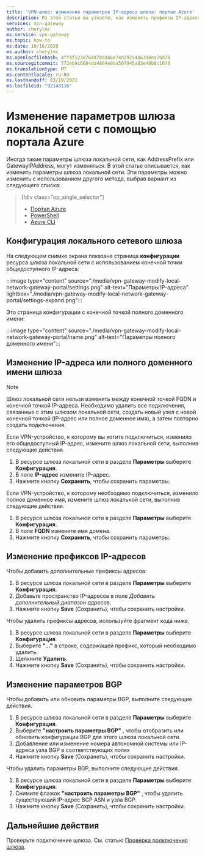 ```yaml
---
title: 'VPN-шлюз: изменение параметров IP-адреса шлюза: портал Azure'
description: Из этой статьи вы узнаете, как изменять префиксы IP-адресов для шлюза локальной сети с помощью портала Azure.
services: vpn-gateway
author: cherylmc
ms.service: vpn-gateway
ms.topic: how-to
ms.date: 10/16/2020
ms.author: cherylmc
ms.openlocfilehash: 4ff4f1238764d7bdab6e74d29254a6388ea76d78
ms.sourcegitcommit: 772eb9c6684dd4864e0ba507945a83e48b8c16f0
ms.translationtype: MT
ms.contentlocale: ru-RU
ms.lasthandoff: 03/19/2021
ms.locfileid: "92143116"
---
```

# <a name="modify-local-network-gateway-settings-using-the-azure-portal"></a>Изменение параметров шлюза локальной сети с помощью портала Azure

Иногда такие параметры шлюза локальной сети, как AddressPrefix или GatewayIPAddress, могут изменяться. В этой статье описывается, как изменить параметры шлюза локальной сети. Эти параметры можно изменить с использованием другого метода, выбрав вариант из следующего списка:

> [!div class="op_single_selector"]
> * [Портал Azure](vpn-gateway-modify-local-network-gateway-portal.md)
> * [PowerShell](vpn-gateway-modify-local-network-gateway.md)
> * [Azure CLI](vpn-gateway-modify-local-network-gateway-cli.md)
>

## <a name="local-network-gateway-configuration"></a><a name="configure-lng"></a>Конфигурация локального сетевого шлюза

На следующем снимке экрана показана страница **конфигурации** ресурса шлюза локальной сети с использованием конечной точки общедоступного IP-адреса:

:::image type="content" source="./media/vpn-gateway-modify-local-network-gateway-portal/settings.png" alt-text="Параметры IP-адреса" lightbox="./media/vpn-gateway-modify-local-network-gateway-portal/settings-expand.png":::

Это страница конфигурации с конечной точкой полного доменного имени:

:::image type="content" source="./media/vpn-gateway-modify-local-network-gateway-portal/name.png" alt-text="Параметры полного доменного имени":::

## <a name="to-modify-the-gateway-ip-address-or-fqdn"></a><a name="ip"></a>Изменение IP-адреса или полного доменного имени шлюза

> [!NOTE]
> Шлюз локальной сети нельзя изменить между конечной точкой FQDN и конечной точкой IP-адреса. Необходимо удалить все подключения, связанные с этим шлюзом локальной сети, создать новый узел с новой конечной точкой (IP-адрес или полное доменное имя), а затем повторно создать подключения.
>

Если VPN-устройство, к которому вы хотите подключиться, изменило его общедоступный IP-адрес, измените шлюз локальной сети, выполнив следующие действия.

1. В ресурсе шлюза локальной сети в разделе **Параметры** выберите **Конфигурация**.
2. В поле **IP-адрес** измените IP-адрес.
3. Нажмите кнопку **Сохранить**, чтобы сохранить параметры.

Если VPN-устройство, к которому необходимо подключиться, изменило полное доменное имя, измените шлюз локальной сети, выполнив следующие действия.

1. В ресурсе шлюза локальной сети в разделе **Параметры** выберите **Конфигурация**.
2. В поле **FQDN** измените имя домена.
3. Нажмите кнопку **Сохранить**, чтобы сохранить параметры.

## <a name="to-modify-ip-address-prefixes"></a><a name="ipaddprefix"></a>Изменение префиксов IP-адресов

Чтобы добавить дополнительные префиксы адресов:

1. В ресурсе шлюза локальной сети в разделе **Параметры** выберите **Конфигурация**.
2. Добавьте пространство IP-адресов в поле *Добавить дополнительный диапазон адресов*.
3. Нажмите кнопку **Save** (Сохранить), чтобы сохранить настройки.

Чтобы удалить префиксы адресов, используйте фрагмент кода ниже.

1. В ресурсе шлюза локальной сети в разделе **Параметры** выберите **Конфигурация**.
2. Выберите **"..."** в строке, содержащей префикс, который необходимо удалить.
3. Щелкните **Удалить**.
4. Нажмите кнопку **Save** (Сохранить), чтобы сохранить настройки.

## <a name="to-modify-bgp-settings"></a><a name="bgp"></a>Изменение параметров BGP

Чтобы добавить или обновить параметры BGP, выполните следующие действия.

1. В ресурсе шлюза локальной сети в разделе **Параметры** выберите **Конфигурация**.
2. Выберите **"настроить параметры BGP"** , чтобы отобразить или обновить конфигурации BGP для этого шлюза локальной сети.
3. Добавление или изменение номера автономной системы или IP-адреса узла BGP в соответствующих полях
4. Нажмите кнопку **Save** (Сохранить), чтобы сохранить настройки.

Чтобы удалить параметры BGP, выполните следующие действия.

1. В ресурсе шлюза локальной сети в разделе **Параметры** выберите **Конфигурация**.
2. Снимите флажок **"настроить параметры BGP"** , чтобы удалить существующий IP-адрес BGP ASN и узла BGP.
3. Нажмите кнопку **Save** (Сохранить), чтобы сохранить настройки.

## <a name="next-steps"></a>Дальнейшие действия

Проверьте подключение шлюза. См. статью [Проверка подключения шлюза](vpn-gateway-verify-connection-resource-manager.md).
